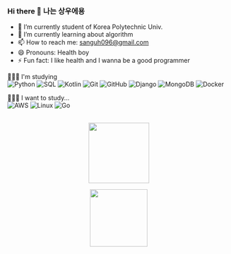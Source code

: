 ### Hi there 👋 나는 상우에용

- 🔭 I’m currently student of Korea Polytechnic Univ.
- 🌱 I’m currently learning about algorithm
- 📫 How to reach me: sanguh096@gmail.com
- 😄 Pronouns: Health boy
- ⚡ Fun fact: I like health and I wanna be a good programmer


🧑🏻‍💻 I'm studying  
![Python](https://img.shields.io/badge/-Python-000000?style=flat&logo=python)
![SQL](https://img.shields.io/badge/-SQL-000000?style=flat&logo=MySQL)
![Kotlin](https://img.shields.io/badge/-Kotlin-000000?style=flat&logo=Kotlin)
![Git](https://img.shields.io/badge/-Git-000000?style=flat&logo=git&logoColor=F05032)
![GitHub](https://img.shields.io/badge/-GitHub-000000?style=flat&logo=github&logoColor=FFFFFF)
![Django](https://img.shields.io/badge/-Django-000000?style=flat&logo=django&logoColor=6DB33F)
![MongoDB](https://img.shields.io/badge/-MongoDB-000000?style=flat&logo=MongoDB)
![Docker](https://img.shields.io/badge/-Docker-000000?style=flat&logo=docker)

🧑🏻‍💻 I want to study...  
![AWS](https://img.shields.io/badge/-AWS-000000?style=flat&logo=amazon-aws)
![Linux](https://img.shields.io/badge/-Linux-000000?style=flat&logo=linux&logoColor=FCC624)
![Go](https://img.shields.io/badge/-Go-000000?style=flat&logo=Go)
<br/>
<br/>

<p align="center">
        <img height="137px" src="https://github-readme-streak-stats.herokuapp.com/?user=sktkddn777&hide_border=false&theme=nightowl" />
</p>
  <p align="center">
  <img height='130px' src="https://github-readme-stats.vercel.app/api?username=sktkddn777&hide_title=true&show_icons=true&include_all_commits=true&line_height=21&theme=nightowl" />
</p>

<!--
**sktkddn777/sktkddn777** is a ✨ _special_ ✨ repository because its `README.md` (this file) appears on your GitHub profile.

Here are some ideas to get you started:

- 🔭 I’m currently working on ...
- 🌱 I’m currently learning ...
- 👯 I’m looking to collaborate on ...
- 🤔 I’m looking for help with ...
- 💬 Ask me about ...
- 📫 How to reach me: ...
- 😄 Pronouns: ...
- ⚡ Fun fact: ...
-->
